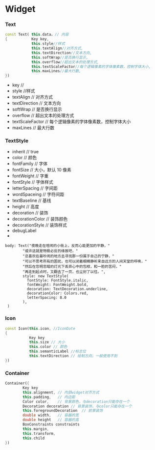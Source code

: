 # Widget

### Text

```dart
const Text( this.data，// 内容
{			Key key,
			this.style//样式
			this.textAlign//对齐方式,
			this.textDirection//文本方向,
			this.softWrap//是否换行显示,
			this.overflow//超出文本的处理方式,
			this.textScaleFactor//每个逻辑像素的字体像素数，控制字体大小,
			this.maxLines//最大行数,
})
```

-   key //
-   style //样式
-   textAlign // 对齐方式
-   textDirection // 文本方向
-   softWrap // 是否换行显示
-   overflow // 超出文本的处理方式
-   textScaleFactor // 每个逻辑像素的字体像素数，控制字体大小
-   maxLines // 最大行数

### TextStyle

-   inherit // true
-   color // 颜色
-   fontFamily // 字体
-   fontSize // 大小，默认 10 像素
-   fontWeight // 字重
-   fontStyle // 字体样式
-   letterSpacing // 字间距
-   wordSpaceing // 字符间距
-   textBaseline // 基线
-   height // 高度
-   decoration // 装饰
-   decorationColor // 装饰颜色
-   decorationStyle // 装饰样式
-   debugLabel
-

```dar
body: Text("夜晚走在喧闹的小街上，反而心能更加的平静，"
        "或许这就是物极必反的缘故吧，"
        "总喜欢在最吵闹的地方去寻找那一份属于自己的宁静，"
        "可以不思考所有的困扰，也可以闭着眼睛静听来自远方的人间天堂的呼唤，"
        "然后在忽明忽暗的灯光下丢弃心中的包袱，和一脸的苦闷，"
        "再走到起点时，又翻去了一页，也尘封了以往。",
        style: new TextStyle(
          fontStyle: FontStyle.italic,
          fontWeight: FontWeight.bold,
          decoration: TextDecoration.underline,
          decorationColor: Colors.red,
          letterSpacing: 8.0
        ),
 )
```

### Icon

```dart
const Icon(this.icon, //IconDate
{
    	   Key key
           this.size // 大小
           this.color // 颜色
           this.semanticLabel //标志位
           this.textDirection // 绘制方向，一般使用不到
})
```

### Container

```dart
Container({
    	Key key
        this.alignment, // 内部widget对齐方式
    	this.padding,	// 内边距
    	Color color, 	// 背景颜色，与decoration只能存在一个
    	Decoration decoration // 背景装饰，与color只能存在一个
        this.foregroundDecoration  // 前景装饰
        double width,	// 容器的宽
    	double height 	// 容器的高
        BoxConstraints constraints
        this.margin,
 		this.transform,
    	this.child
})
```
